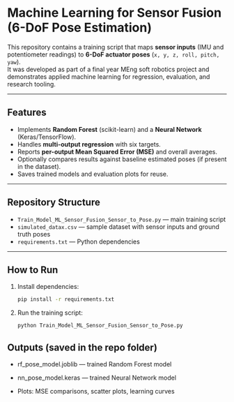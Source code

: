 # Machine Learning for Sensor Fusion (6-DoF Pose Estimation)

This repository contains a training script that maps **sensor inputs** (IMU and potentiometer readings) to **6-DoF actuator poses** (`x, y, z, roll, pitch, yaw`).  
It was developed as part of a final year MEng soft robotics project and demonstrates applied machine learning for regression, evaluation, and research tooling.

---

## Features
- Implements **Random Forest** (scikit-learn) and a **Neural Network** (Keras/TensorFlow).  
- Handles **multi-output regression** with six targets.  
- Reports **per-output Mean Squared Error (MSE)** and overall averages.  
- Optionally compares results against baseline estimated poses (if present in the dataset).  
- Saves trained models and evaluation plots for reuse.  

---

## Repository Structure
- `Train_Model_ML_Sensor_Fusion_Sensor_to_Pose.py` — main training script  
- `simulated_datax.csv` — sample dataset with sensor inputs and ground truth poses  
- `requirements.txt` — Python dependencies  

---

## How to Run
1. Install dependencies:
   ```bash
   pip install -r requirements.txt
   ```
2. Run the training script:
   ```bash
   python Train_Model_ML_Sensor_Fusion_Sensor_to_Pose.py
   ```


## Outputs (saved in the repo folder)

- rf_pose_model.joblib — trained Random Forest model

- nn_pose_model.keras — trained Neural Network model

- Plots: MSE comparisons, scatter plots, learning curves

